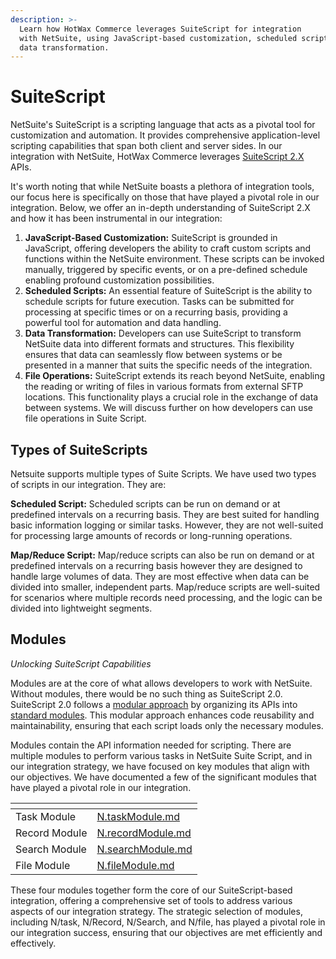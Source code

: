 ```yaml
---
description: >-
  Learn how HotWax Commerce leverages SuiteScript for integration
  with NetSuite, using JavaScript-based customization, scheduled scripts, and
  data transformation.
---
```


# SuiteScript

NetSuite's SuiteScript is a scripting language that acts as a pivotal tool for customization and automation. It provides comprehensive application-level scripting capabilities that span both client and server sides. In our integration with NetSuite, HotWax Commerce leverages [SuiteScript 2.X](https://docs.oracle.com/en/cloud/saas/netsuite/ns-online-help/article\_8161516336.html#SuiteScript-2.x) APIs.

It's worth noting that while NetSuite boasts a plethora of integration tools, our focus here is specifically on those that have played a pivotal role in our integration. Below, we offer an in-depth understanding of SuiteScript 2.X and how it has been instrumental in our integration:

1. **JavaScript-Based Customization:** SuiteScript is grounded in JavaScript, offering developers the ability to craft custom scripts and functions within the NetSuite environment. These scripts can be invoked manually, triggered by specific events, or on a pre-defined schedule enabling profound customization possibilities.
2. **Scheduled Scripts:** An essential feature of SuiteScript is the ability to schedule scripts for future execution. Tasks can be submitted for processing at specific times or on a recurring basis, providing a powerful tool for automation and data handling.
3. **Data Transformation:** Developers can use SuiteScript to transform NetSuite data into different formats and structures. This flexibility ensures that data can seamlessly flow between systems or be presented in a manner that suits the specific needs of the integration.
4. **File Operations:** SuiteScript extends its reach beyond NetSuite, enabling the reading or writing of files in various formats from external SFTP locations. This functionality plays a crucial role in the exchange of data between systems. We will discuss further on how developers can use file operations in Suite Script.

## Types of SuiteScripts

Netsuite supports multiple types of Suite Scripts. We have used two types of scripts in our integration. They are:

**Scheduled Script:** Scheduled scripts can be run on demand or at predefined intervals on a recurring basis. They are best suited for handling basic information logging or similar tasks. However, they are not well-suited for processing large amounts of records or long-running operations.

**Map/Reduce Script:** Map/reduce scripts can also be run on demand or at predefined intervals on a recurring basis however they are designed to handle large volumes of data. They are most effective when data can be divided into smaller, independent parts. Map/reduce scripts are well-suited for scenarios where multiple records need processing, and the logic can be divided into lightweight segments.

## Modules

_Unlocking SuiteScript Capabilities_

Modules are at the core of what allows developers to work with NetSuite. Without modules, there would be no such thing as SuiteScript 2.0. SuiteScript 2.0 follows a [modular approach](https://docs.oracle.com/en/cloud/saas/netsuite/ns-online-help/section\_1504638761.html#subsect\_1508957818) by organizing its APIs into [standard modules](https://docs.oracle.com/en/cloud/saas/netsuite/ns-online-help/chapter\_4220488571.html#SuiteScript-2.x-Modules). This modular approach enhances code reusability and maintainability, ensuring that each script loads only the necessary modules.

Modules contain the API information needed for scripting. There are multiple modules to perform various tasks in NetSuite Suite Script, and in our integration strategy, we have focused on key modules that align with our objectives. We have documented a few of the significant modules that have played a pivotal role in our integration.

<table data-view="cards"><thead><tr><th></th><th data-type="content-ref"></th></tr></thead><tbody><tr><td>Task Module</td><td><a href="N.taskModule.md">N.taskModule.md</a></td></tr><tr><td>Record Module</td><td><a href="N.recordModule.md">N.recordModule.md</a></td></tr><tr><td>Search Module</td><td><a href="N.searchModule.md">N.searchModule.md</a></td></tr><tr><td>File Module</td><td><a href="N.fileModule.md">N.fileModule.md</a></td></tr></tbody></table>

These four modules together form the core of our SuiteScript-based integration, offering a comprehensive set of tools to address various aspects of our integration strategy. The strategic selection of modules, including N/task, N/Record, N/Search, and N/file, has played a pivotal role in our integration success, ensuring that our objectives are met efficiently and effectively.
